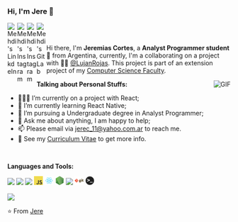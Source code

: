 ### Hi, I'm Jere :boy:
<a href="https://www.linkedin.com/in/jeremías-emanuel-cortés-263880153">
  <img align="left" alt="Mehdi's LinkdeIn" width="22px" src="https://cdn.jsdelivr.net/npm/simple-icons@v3/icons/linkedin.svg" />
</a>

<a href="https://www.instagram.com/jeremiasecortes/?hl=es-la">
  <img align="left" alt="Mehdi's Instagram" width="22px" src="https://cdn.jsdelivr.net/npm/simple-icons@v3/icons/instagram.svg" />
</a>

<a href="https://www.facebook.com/jeremias.cortes.3">
  <img align="left" alt="Mehdi's Instagram" width="22px" src="https://cdn.jsdelivr.net/npm/simple-icons@v3/icons/facebook.svg" />
</a>

<a href="https://gitlab.com/Rhaziel">
  <img align="left" alt="Mehdi's GitLab" width="22px" src="https://cdn.icon-icons.com/icons2/2148/PNG/512/gitlab_icon_132352.png" />
</a>

<br>
</br>

Hi there, I'm **Jeremias Cortes**, a **Analyst Programmer student** 🚀 from Argentina, currently, I'm a collaborating on a project with 🙍🏽‍ [@LujanRojas](https://github.com/DraCaster). This project is part of an extension project of my [Computer Science Faculty](https://www.info.unlp.edu.ar). 

<img align="right" alt="GIF" src="https://media.giphy.com/media/CNhA74HXGqFOg/giphy.gif" />

**Talking about Personal Stuffs:**

- 👨🏽‍💻 I’m currently on a project with React;
- 🌱 I’m currently learning React Native;
- 💼 I’m pursuing a Undergraduate degree in Analyst Programmer;
- 💬 Ask me about anything, I am happy to help;
- 📫 Please email via jerec_11@yahoo.com.ar to reach me.
- 📝 See my [Curriculum Vitae](https://drive.google.com/file/d/1R1WyO-M75U8vb8ZRUiDqjHbzdgJ6gEug/view?usp=sharing) to get more info.

<br/>

**Languages and Tools:**  

<code><img height="20" src="https://labarta.es/wp-content/uploads/2019/11/vscode-450x450.png"></code>
<code><img height="20" src="https://upload.wikimedia.org/wikipedia/commons/thumb/6/61/HTML5_logo_and_wordmark.svg/1024px-HTML5_logo_and_wordmark.svg.png"></code>
<code><img height="20" src="https://upload.wikimedia.org/wikipedia/commons/d/d5/CSS3_logo_and_wordmark.svg"></code>
<code><img height="20" src="https://raw.githubusercontent.com/github/explore/80688e429a7d4ef2fca1e82350fe8e3517d3494d/topics/javascript/javascript.png"></code>
<code><img height="20" src="https://raw.githubusercontent.com/github/explore/80688e429a7d4ef2fca1e82350fe8e3517d3494d/topics/react/react.png"></code>
<code><img height="20" src="https://raw.githubusercontent.com/github/explore/80688e429a7d4ef2fca1e82350fe8e3517d3494d/topics/nodejs/nodejs.png"></code>
<code><img height="20" src="https://teorema-rd.com/wp-content/uploads/2020/05/microsoft-SQL-server-logo.jpg"></code>
<code><img height="20" src="https://raw.githubusercontent.com/github/explore/80688e429a7d4ef2fca1e82350fe8e3517d3494d/topics/git/git.png"></code>
<code><img height="20" src="https://raw.githubusercontent.com/github/explore/80688e429a7d4ef2fca1e82350fe8e3517d3494d/topics/terminal/terminal.png"></code>

<img align="center" src="https://github-readme-stats.vercel.app/api?username=rhaziel&&show_icons=true&title_color=cb0c59&icon_color=00b8ff&text_color=bd00ff&bg_color=000000">

⭐️ From [Jere](https://github.com/Rhaziel)
